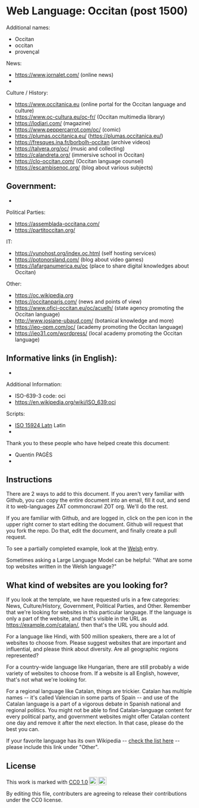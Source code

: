 # Web Language: Occitan (post 1500)

Additional names:
- Occitan
- occitan
- provençal

News:
- https://www.jornalet.com/ (online news)
- 

Culture / History:
- https://www.occitanica.eu (online portal for the Occitan language and culture)
- https://www.oc-cultura.eu/oc-fr/ (Occitan multimedia library)
- https://lodiari.com/ (magazine)
- https://www.peppercarrot.com/oc/ (comic)
- https://plumas.occitanica.eu/ (https://plumas.occitanica.eu/)
- https://fresques.ina.fr/borbolh-occitan (archive videos)
- https://talvera.org/oc/ (music and collecting)
- https://calandreta.org/ (immersive school in Occitan)
- https://clo-occitan.com/ (Occitan language counsel)
- https://escambisenoc.org/ (blog about various subjects)

Government:
- 
- 

Political Parties:
- https://assemblada-occitana.com/
- https://partitoccitan.org/

IT:
- https://yunohost.org/index.oc.html (self hosting services)
- https://potonorsland.com/ (blog about video games)
- https://lafarganumerica.eu/oc (place to share digital knowledges about Occitan)

Other:
- https://oc.wikipedia.org
- https://occitanparis.com/ (news and points of view)
- https://www.ofici-occitan.eu/oc/acuelh/ (state agency promoting the Occitan language)
- http://www.josiane-ubaud.com/ (botanical knowledge and more)
- https://ieo-opm.com/oc/ (academy promoting the Occitan language)
- https://ieo31.com/wordpress/ (local academy promoting the Occitan language)

Informative links (in English):
- 
- 

Additional Information:
- ISO-639-3 code: oci
- https://en.wikipedia.org/wiki/ISO_639:oci


Scripts:
- <a href="https://en.wikipedia.org/wiki/ISO_15924">ISO 15924 Latn</a> Latin
- 

Thank you to these people who have helped create this document:
- Quentin PAGÈS
- 

## Instructions

There are 2 ways to add to this document. If you aren't very familiar
with Github, you can copy the entire document into an email, fill it
out, and send it to web-languages ZAT commoncrawl ZOT org. We'll do the rest.

If you are familiar with Github, and are logged in, click on the pen
icon in the upper right corner to start editing the document.
Github will request that you fork the repo. Do that, edit the
document, and finally create a pull request.

To see a partially completed example, look at the
[Welsh](../living/welsh.md) entry.

Sometimes asking a Large Language Model can be helpful: "What are some
top websites written in the Welsh language?"

## What kind of websites are you looking for?

If you look at the template, we have requested urls in a few
categories: News, Culture/History, Government, Political Parties, and
Other. Remember that we're looking for websites in this particular
language. If the language is only a part of the website, and that's
visible in the URL as https://example.com/catalan/, then that's the
URL you should add.

For a language like Hindi, with 500 million speakers, there are a lot
of websites to choose from. Please suggest websites that are important
and influential, and please think about diversity. Are all geographic
regions represented?

For a country-wide language like Hungarian, there are still probably a
wide variety of websites to choose from. If a website is all English,
however, that's not what we're looking for.

For a regional language like Catalan, things are trickier. Catalan has
multiple names -- it's called Valencian in some parts of Spain -- and
use of the Catalan language is a part of a vigorous debate in Spanish
national and regional politics. You might not be able to find
Catalan-language content for every political party, and government
websites might offer Catalan content one day and remove it after
the next election. In that case, please do the best you can.

If your favorite language has its own Wikipedia -- [check the list here](https://en.wikipedia.org/wiki/List_of_Wikipedias) --
please include this link under "Other".

## License

<p xmlns:cc="http://creativecommons.org/ns#" >This work is marked with <a href="https://creativecommons.org/publicdomain/zero/1.0/?ref=chooser-v1" target="_blank" rel="license noopener noreferrer" style="display:inline-block;">CC0 1.0<img style="height:22px!important;margin-left:3px;vertical-align:text-bottom;" src="https://mirrors.creativecommons.org/presskit/icons/cc.svg?ref=chooser-v1" alt=""><img style="height:22px!important;margin-left:3px;vertical-align:text-bottom;" src="https://mirrors.creativecommons.org/presskit/icons/zero.svg?ref=chooser-v1" alt=""></a></p>

By editing this file, contributers are agreeing to release their contributions under the CC0 license.
